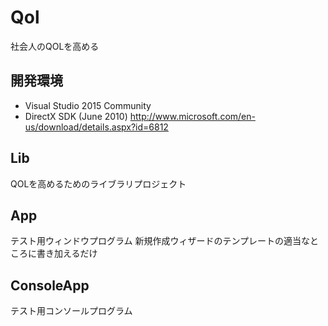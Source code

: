 # Qol
社会人のQOLを高める

## 開発環境
* Visual Studio 2015 Community
* DirectX SDK (June 2010)
http://www.microsoft.com/en-us/download/details.aspx?id=6812


## Lib
QOLを高めるためのライブラリプロジェクト

## App
テスト用ウィンドウプログラム
新規作成ウィザードのテンプレートの適当なところに書き加えるだけ

## ConsoleApp
テスト用コンソールプログラム
